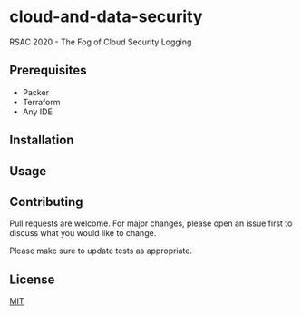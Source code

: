 # cloud-and-data-security
RSAC 2020 - The Fog of Cloud Security Logging

## Prerequisites

* Packer
* Terraform
* Any IDE

## Installation

## Usage

## Contributing
Pull requests are welcome. For major changes, please open an issue first to discuss what you would like to change.

Please make sure to update tests as appropriate.

## License
[MIT](https://choosealicense.com/licenses/mit/)
